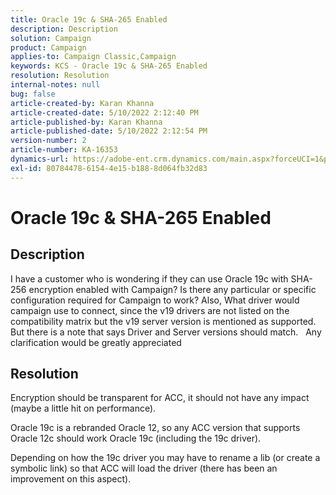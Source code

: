 ```yaml
---
title: Oracle 19c & SHA-265 Enabled
description: Description
solution: Campaign
product: Campaign
applies-to: Campaign Classic,Campaign
keywords: KCS - Oracle 19c & SHA-265 Enabled
resolution: Resolution
internal-notes: null
bug: false
article-created-by: Karan Khanna
article-created-date: 5/10/2022 2:12:40 PM
article-published-by: Karan Khanna
article-published-date: 5/10/2022 2:12:54 PM
version-number: 2
article-number: KA-16353
dynamics-url: https://adobe-ent.crm.dynamics.com/main.aspx?forceUCI=1&pagetype=entityrecord&etn=knowledgearticle&id=2959483e-6bd0-ec11-a7b5-00224809c556
exl-id: 80784478-6154-4e15-b188-8d064fb32d83
---
```

# Oracle 19c & SHA-265 Enabled

## Description


I have a customer who is wondering if they can use Oracle 19c with SHA-256 encryption enabled with Campaign? Is there any particular or specific configuration required for Campaign to work? Also, What driver would campaign use to connect, since the v19 drivers are not listed on the compatibility matrix but the v19 server version is mentioned as supported. But there is a note that says Driver and Server versions should match.
  
 Any clarification would be greatly appreciated


## Resolution


Encryption should be transparent for ACC, it should not have any impact (maybe a little hit on performance).



Oracle 19c is a rebranded Oracle 12, so any ACC version that supports Oracle 12c should work Oracle 19c (including the 19c driver).



Depending on how the 19c driver you may have to rename a lib (or create a symbolic link) so that ACC will load the driver (there has been an improvement on this aspect).
